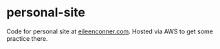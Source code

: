 # personal-site

Code for personal site at [eileenconner.com](http://www.eileenconner.com). Hosted via AWS to get some practice there.